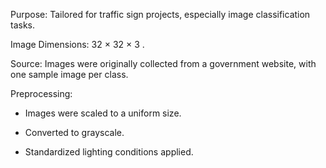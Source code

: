 Purpose: Tailored for traffic sign projects, especially image classification tasks.



Image Dimensions: 32 × 32 × 3 .



Source: Images were originally collected from a government website, with one sample image per class.



Preprocessing:



* Images were scaled to a uniform size.



* Converted to grayscale.



* Standardized lighting conditions applied.
